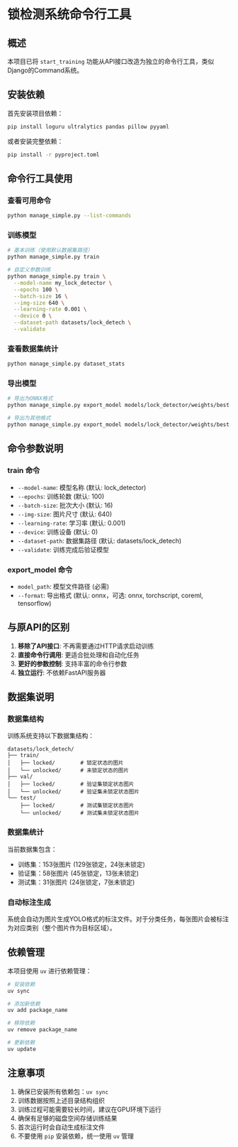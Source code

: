 # 锁检测系统命令行工具

## 概述

本项目已将 `start_training` 功能从API接口改造为独立的命令行工具，类似Django的Command系统。

## 安装依赖

首先安装项目依赖：

```bash
pip install loguru ultralytics pandas pillow pyyaml
```

或者安装完整依赖：

```bash
pip install -r pyproject.toml
```

## 命令行工具使用

### 查看可用命令

```bash
python manage_simple.py --list-commands
```

### 训练模型

```bash
# 基本训练（使用默认数据集路径）
python manage_simple.py train

# 自定义参数训练
python manage_simple.py train \
  --model-name my_lock_detector \
  --epochs 100 \
  --batch-size 16 \
  --img-size 640 \
  --learning-rate 0.001 \
  --device 0 \
  --dataset-path datasets/lock_detech \
  --validate
```

### 查看数据集统计

```bash
python manage_simple.py dataset_stats
```

### 导出模型

```bash
# 导出为ONNX格式
python manage_simple.py export_model models/lock_detector/weights/best.pt

# 导出为其他格式
python manage_simple.py export_model models/lock_detector/weights/best.pt --format torchscript
```

## 命令参数说明

### train 命令

- `--model-name`: 模型名称 (默认: lock_detector)
- `--epochs`: 训练轮数 (默认: 100)
- `--batch-size`: 批次大小 (默认: 16)
- `--img-size`: 图片尺寸 (默认: 640)
- `--learning-rate`: 学习率 (默认: 0.001)
- `--device`: 训练设备 (默认: 0)
- `--dataset-path`: 数据集路径 (默认: datasets/lock_detech)
- `--validate`: 训练完成后验证模型

### export_model 命令

- `model_path`: 模型文件路径 (必需)
- `--format`: 导出格式 (默认: onnx，可选: onnx, torchscript, coreml, tensorflow)

## 与原API的区别

1. **移除了API接口**: 不再需要通过HTTP请求启动训练
2. **直接命令行调用**: 更适合批处理和自动化任务
3. **更好的参数控制**: 支持丰富的命令行参数
4. **独立运行**: 不依赖FastAPI服务器

## 数据集说明

### 数据集结构

训练系统支持以下数据集结构：

```
datasets/lock_detech/
├── train/
│   ├── locked/        # 锁定状态的图片
│   └── unlocked/      # 未锁定状态的图片
├── val/
│   ├── locked/        # 验证集锁定状态图片
│   └── unlocked/      # 验证集未锁定状态图片
└── test/
    ├── locked/        # 测试集锁定状态图片
    └── unlocked/      # 测试集未锁定状态图片
```

### 数据集统计

当前数据集包含：
- 训练集：153张图片 (129张锁定，24张未锁定)
- 验证集：58张图片 (45张锁定，13张未锁定)
- 测试集：31张图片 (24张锁定，7张未锁定)

### 自动标注生成

系统会自动为图片生成YOLO格式的标注文件。对于分类任务，每张图片会被标注为对应类别（整个图片作为目标区域）。

## 依赖管理

本项目使用 `uv` 进行依赖管理：

```bash
# 安装依赖
uv sync

# 添加新依赖
uv add package_name

# 移除依赖
uv remove package_name

# 更新依赖
uv update
```

## 注意事项

1. 确保已安装所有依赖包：`uv sync`
2. 训练数据按照上述目录结构组织
3. 训练过程可能需要较长时间，建议在GPU环境下运行
4. 确保有足够的磁盘空间存储训练结果
5. 首次运行时会自动生成标注文件
6. 不要使用 `pip` 安装依赖，统一使用 `uv` 管理